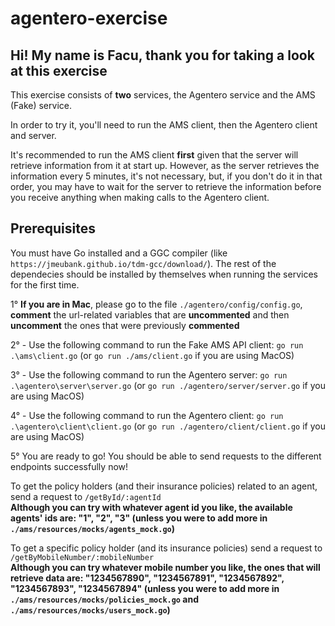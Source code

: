 # agentero-exercise

## Hi! My name is Facu, thank you for taking a look at this exercise 

This exercise consists of **two** services, the Agentero service and the AMS (Fake) service.

In order to try it, you'll need to run the AMS client, then the Agentero client and server.

It's recommended to run the AMS client **first** given that the server will retrieve information from it at start up. However, as the server retrieves the information every 5 minutes, it's not necessary, but, if you don't do it in that order, you may have to wait for the server to retrieve the information before you receive anything when making calls to the Agentero client.

## Prerequisites
You must have Go installed and a GGC compiler (like `https://jmeubank.github.io/tdm-gcc/download/`). The rest of the dependecies should be installed by themselves when running the services for the first time.

1° **If you are in Mac**, please go to the file `./agentero/config/config.go`, **comment** the url-related variables that are **uncommented** and then **uncomment** the ones that were previously **commented**

2° - Use the following command to run the Fake AMS API client: `go run .\ams\client.go` (or `go run ./ams/client.go` if you are using MacOS)

3° - Use the following command to run the Agentero server: `go run .\agentero\server\server.go` (or `go run ./agentero/server/server.go` if you are using MacOS)

4° - Use the following command to run the Agentero client: `go run .\agentero\client\client.go` (or `go run ./agentero/client/client.go` if you are using MacOS)

5° You are ready to go! You should be able to send requests to the different endpoints successfully now!

To get the policy holders (and their insurance policies) related to an agent, send a request to `/getById/:agentId`  
__Although you can try with whatever agent id you like, the available agents' ids are: "1", "2", "3" (unless you were to add more in `./ams/resources/mocks/agents_mock.go`)__

To get a specific policy holder (and its insurance policies) send a request to `/getByMobileNumber/:mobileNumber`  
__Although you can try whatever mobile number you like, the ones that will retrieve data are: "1234567890", "1234567891", "1234567892", "1234567893", "1234567894" (unless you were to add more in `./ams/resources/mocks/policies_mock.go` and `./ams/resources/mocks/users_mock.go`)__
